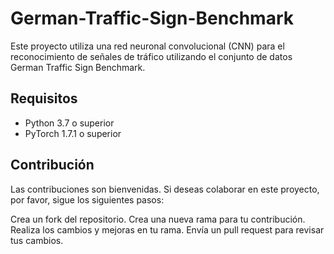 # German-Traffic-Sign-Benchmark

Este proyecto utiliza una red neuronal convolucional (CNN) para el reconocimiento de señales de tráfico utilizando el conjunto de datos German Traffic Sign Benchmark.

## Requisitos

- Python 3.7 o superior
- PyTorch 1.7.1 o superior


## Contribución
Las contribuciones son bienvenidas. Si deseas colaborar en este proyecto, por favor, sigue los siguientes pasos:

Crea un fork del repositorio.
Crea una nueva rama para tu contribución.
Realiza los cambios y mejoras en tu rama.
Envía un pull request para revisar tus cambios.

